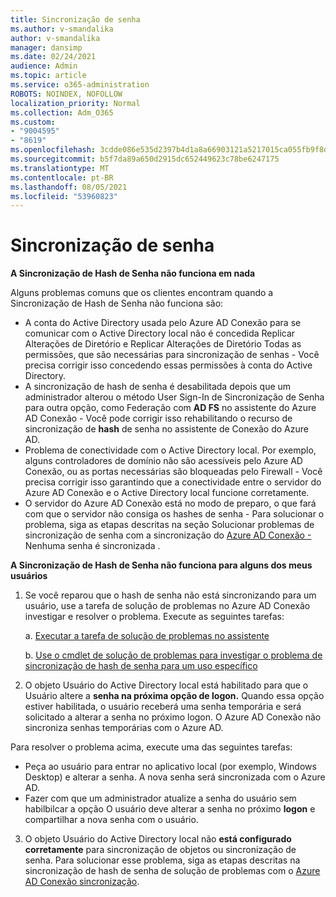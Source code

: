 ```yaml
---
title: Sincronização de senha
ms.author: v-smandalika
author: v-smandalika
manager: dansimp
ms.date: 02/24/2021
audience: Admin
ms.topic: article
ms.service: o365-administration
ROBOTS: NOINDEX, NOFOLLOW
localization_priority: Normal
ms.collection: Adm_O365
ms.custom:
- "9004595"
- "8619"
ms.openlocfilehash: 3cdde086e535d2397b4d1a8a66903121a5217015ca055fb9f8d025b0842f044b
ms.sourcegitcommit: b5f7da89a650d2915dc652449623c78be6247175
ms.translationtype: MT
ms.contentlocale: pt-BR
ms.lasthandoff: 08/05/2021
ms.locfileid: "53960823"
---
```

# <a name="password-synchronization"></a>Sincronização de senha

**A Sincronização de Hash de Senha não funciona em nada**

Alguns problemas comuns que os clientes encontram quando a Sincronização de Hash de Senha não funciona são:

- A conta do Active Directory usada pelo Azure AD Conexão para se comunicar  com o  Active Directory local não é concedida Replicar Alterações de Diretório e Replicar Alterações de Diretório Todas as permissões, que são necessárias para sincronização de senhas - Você precisa corrigir isso concedendo essas permissões à conta do Active Directory.
- A sincronização de hash de senha é desabilitada  depois que um administrador alterou o método User Sign-In de Sincronização de Senha para outra opção, como Federação com **AD FS** no assistente do Azure AD Conexão - Você pode corrigir isso rehabilitando o recurso de sincronização de **hash** de senha no assistente de Conexão do Azure AD.
- Problema de conectividade com o Active Directory local. Por exemplo, alguns controladores de domínio não são acessíveis pelo [](https://docs.microsoft.com/azure/active-directory/hybrid/reference-connect-ports) Azure AD Conexão, ou as portas necessárias são bloqueadas pelo Firewall - Você precisa corrigir isso garantindo que a conectividade entre o servidor do Azure AD Conexão e o Active Directory local funcione corretamente.
- O servidor do Azure AD Conexão está no modo de preparo, o que fará com que o servidor não consiga os hashes de senha - Para solucionar o problema, siga as etapas descritas na seção Solucionar problemas de sincronização de senha com a sincronização do [Azure AD Conexão -](https://docs.microsoft.com/azure/active-directory/hybrid/tshoot-connect-password-hash-synchronization)Nenhuma senha é sincronizada .

**A Sincronização de Hash de Senha não funciona para alguns dos meus usuários**

1. Se você reparou que o hash de senha  não está sincronizando para um usuário, use a tarefa de solução de problemas no Azure AD Conexão investigar e resolver o problema. Execute as seguintes tarefas:

    a. [Executar a tarefa de solução de problemas no assistente](https://docs.microsoft.com/azure/active-directory/hybrid/tshoot-connect-objectsync)

    b. [Use o cmdlet de solução de problemas para investigar o problema de sincronização de hash de senha para um uso específico](https://docs.microsoft.com/azure/active-directory/hybrid/tshoot-connect-password-hash-synchronization)

2. O objeto Usuário do Active Directory local está habilitado para que o Usuário altere a **senha na próxima opção de logon.** Quando essa opção estiver habilitada, o usuário receberá uma senha temporária e será solicitado a alterar a senha no próximo logon. O Azure AD Conexão não sincroniza senhas temporárias com o Azure AD.

Para resolver o problema acima, execute uma das seguintes tarefas:

- Peça ao usuário para entrar no aplicativo local (por exemplo, Windows Desktop) e alterar a senha. A nova senha será sincronizada com o Azure AD.
- Fazer com que um administrador atualize a senha do usuário sem habilbilcar a opção O usuário deve alterar a senha no próximo **logon** e compartilhar a nova senha com o usuário.

3. O objeto Usuário do Active Directory local não **está configurado corretamente** para sincronização de objetos ou sincronização de senha. Para solucionar esse problema, siga as etapas descritas na sincronização de hash de senha de solução de problemas com o [Azure AD Conexão sincronização](https://docs.microsoft.com/azure/active-directory/hybrid/tshoot-connect-password-hash-synchronization).







